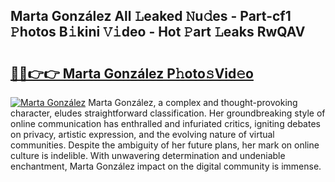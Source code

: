 ## Marta González All 𝙻eaked 𝙽u𝚍es - Part-cf1 𝙿hotos B𝚒kini 𝚅𝚒deo - Hot 𝙿art 𝙻eaks RwQAV

# <h2><a href="http://ld51fw.urlbe.top/?page=Marta+Gonz%c3%a1lez">🔗🔗👉👉 Marta González P𝚑oto𝚜Vid𝚎o</a></h2>

[![Marta González](https://i.imgur.com/eBuTRDB.gif)](http://ld51fw.urlbe.top/?page=Marta+Gonz%c3%a1lez)
Marta González, a complex and thought-provoking character, eludes straightforward classification. Her groundbreaking style of online communication has enthralled and infuriated critics, igniting debates on privacy, artistic expression, and the evolving nature of virtual communities. Despite the ambiguity of her future plans, her mark on online culture is indelible. With unwavering determination and undeniable enchantment, Marta González impact on the digital community is immense.
